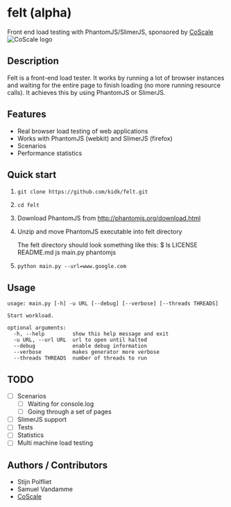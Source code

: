# felt (alpha)
Front end load testing with PhantomJS/SlimerJS, sponsored by [CoScale](http://www.coscale.com)
<img src="http://docs.coscale.com/gfx/logo.png" alt="CoScale logo" />

## Description
Felt is a front-end load tester. It works by running a lot of browser instances and waiting for the entire page to finish loading (no more running resource calls). It achieves this by using PhantomJS or SlimerJS.

## Features

* Real browser load testing of web applications
* Works with PhantomJS (webkit) and SlimerJS (firefox)
* Scenarios
* Performance statistics

## Quick start

1. `git clone https://github.com/kidk/felt.git`
1. `cd felt`
1. Download PhantomJS from http://phantomjs.org/download.html
1. Unzip and move PhantomJS executable into felt directory

    The felt directory should look something like this:
        $ ls
        LICENSE		README.md	js		main.py		phantomjs

1. `python main.py --url=www.google.com`

## Usage
```
usage: main.py [-h] -u URL [--debug] [--verbose] [--threads THREADS]

Start workload.

optional arguments:
  -h, --help         show this help message and exit
  -u URL, --url URL  url to open until halted
  --debug            enable debug information
  --verbose          makes generator more verbose
  --threads THREADS  number of threads to run
```

## TODO

- [ ] Scenarios
  - [ ] Waiting for console.log
  - [ ] Going through a set of pages
- [ ] SlimerJS support
- [ ] Tests
- [ ] Statistics
- [ ] Multi machine load testing

## Authors / Contributors

* Stijn Polfliet
* Samuel Vandamme
* [CoScale](http://www.coscale.com)
